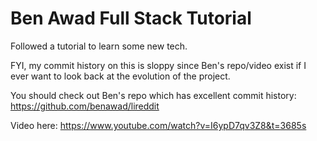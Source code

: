 # Ben Awad Full Stack Tutorial
Followed a tutorial to learn some new tech. 

FYI, my commit history on this is sloppy since Ben's repo/video exist if I ever want to look back at the evolution of the project. 

You should check out Ben's repo which has excellent commit history: https://github.com/benawad/lireddit

Video here: https://www.youtube.com/watch?v=I6ypD7qv3Z8&t=3685s
